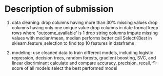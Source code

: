 # Description of submission

1. data cleaning:
drop columns having more than 30% missing values
drop columns having only one unique value
drop columns in date format
keep rows where "outcome_available' is 1
drop string columns
impute missing values with median/mean, median performs better
call SelectKBest in sklearn.feature_selection to find top 10 features in dataframe

2. modeling:
use cleaned data to train different models, including logistic regression, decision trees, random forests, gradient boosting, SVC, and linear discriminant
calculate and compare accuracy, precision, recall, f1-score of all models
select the best performed model